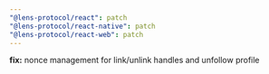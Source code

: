 ```yaml
---
"@lens-protocol/react": patch
"@lens-protocol/react-native": patch
"@lens-protocol/react-web": patch
---
```


**fix:** nonce management for link/unlink handles and unfollow profile
